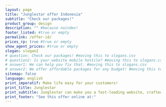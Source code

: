 ```yaml
---
layout: page
title: "Junglestar offer Indonesia"
subtitle: "Check our packages!"
product_group: design
description: "" #because noindex!
footer_listed: #true or empty
permalink: /offer-id/
prices_rp: true #true or empty
show_agent_prices: #true or empty
slogan: slogan2
# question: Check our packages! #moving this to slogans.csv
# question2: Is your website mobile hostile? #moving this to slogans.csv
# answer1: We can help you fix that. #moving this to slogans.csv
# answer2: We offer affordable packages for any budget! #moving this to slogans.csv
sitemap: false
language: english
print_imperatif: Make life easy for your customers!
print_title: Junglestar
print_subtitle: Junglestar can make you a fast-loading website, crafted to out-perform your competitors.
print_footer: "See this offer online at:"
---
```

